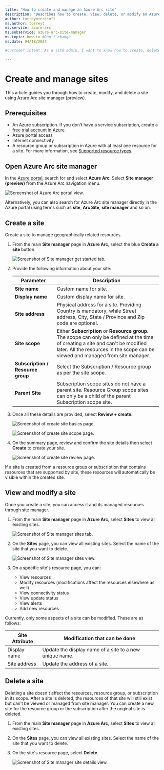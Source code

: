 ```yaml
---
title: "How to create and manage an Azure Arc site"
description: "Describes how to create, view, delete, or modify an Azure Arc site in the Azure portal using site manager."
author: torreymicrosoft
ms.author: torreyt
ms.service: azure-arc
ms.subservice: azure-arc-site-manager
ms.topic: how-to #Don't change
ms.date: 04/18/2024

#customer intent: As a site admin, I want to know how to create, delete, and modify sites so that I can manage my site.

---
```


# Create and manage sites

This article guides you through how to create, modify, and delete a site using Azure Arc site manager (preview).

## Prerequisites

* An Azure subscription. If you don't have a service subscription, create a [free trial account in Azure](https://azure.microsoft.com/free/).
* Azure portal access
* Internet connectivity
* A resource group or subscription in Azure with at least one resource for a site. For more information, see [Supported resource types](./overview.md#supported-resource-types).

## Open Azure Arc site manager

In the [Azure portal](https://portal.azure.com), search for and select **Azure Arc**. Select **Site manager (preview)** from the Azure Arc navigation menu.

![Screenshot of Azure Arc portal view.](media/how-to-crud-site/screenshot-azure-arc-portal-view.jpg)




Alternatively, you can also search for Azure Arc site manager directly in the Azure portal using terms such as **site**, **Arc Site**, **site manager** and so on.

## Create a site

Create a site to manage geographically related resources.

1. From the main **Site manager** page in **Azure Arc**, select the blue **Create a site** button.

   ![Screenshot of Site manager get started tab.](media/how-to-crud-site/screenshot-site-manager-get-started-tab.jpg)
   
   
   
   
   
1. Provide the following information about your site:

   | Parameter | Description |
   |--|--|
   | **Site name** | Custom name for site. |
   | **Display name** | Custom display name for site. |
   | **Site address**| Physical address for a site. Providing Country is mandatory, while Street address, City, State / Province and Zip code are optional.|
   | **Site scope** | Either **Subscription** or **Resource group**. The scope can only be defined at the time of creating a site and can't be modified later. All the resources in the scope can be viewed and managed from site manager.  |
   | **Subscription / Resource group** | Select the Subscription / Resource group as per the site scope. |
   | **Parent Site**| Subscription scope sites do not have a parent site. Resource Group scope sites can only be a child of the parent Subscription scope site.|
   
1. Once all these details are provided, select **Review + create**.

   ![Screenshot of create site basics page.](media/how-to-crud-site/screenshot-create-site-basics-page.jpg)
   
   ![Screenshot of create site scope page.](media/how-to-crud-site/screenshot-create-site-scope-page.jpg)
   
   
   
1. On the summary page, review and confirm the site details then select **Create** to create your site.

   ![Screenshot of create site review page.](media/how-to-crud-site/screenshot-create-site-review-page.jpg)
   
   
   
   
If a site is created from a resource group or subscription that contains resources that are supported by site, these resources will automatically be visible within the created site. 

## View and modify a site

Once you create a site, you can access it and its managed resources through site manager.

1. From the main **Site manager** page in **Azure Arc**, select **Sites** to view all existing sites.

   ![Screenshot of Site manager sites tab.](media/how-to-crud-site/screenshot-site-manager-sites-tab.jpg)
   
   
   
   
1. On the **Sites** page, you can view all existing sites. Select the name of the site that you want to delete.

   ![Screenshot of Site manager sites view.](media/how-to-crud-site/screenshot-site-manager-sites-view.jpg)
   
   
   
1. On a specific site's resource page, you can:

   * View resources
   * Modify resources (modifications affect the resources elsewhere as well)
   * View connectivity status
   * View update status
   * View alerts
   * Add new resources

Currently, only some aspects of a site can be modified. These are as follows:

| Site Attribute | Modification that can be done |
|--|--|
| Display name | Update the display name of a site to a new unique name. |
| Site address | Update the address of a site. |

## Delete a site

Deleting a site doesn't affect the resources, resource group, or subscription in its scope. After a site is deleted, the resources of that site will still exist but can't be viewed or managed from site manager. You can create a new site for the resource group or the subscription after the original site is deleted.

1. From the main **Site manager** page in **Azure Arc**, select **Sites** to view all existing sites.

1. On the **Sites** page, you can view all existing sites. Select the name of the site that you want to delete.

1. On the site's resource page, select **Delete**.

   ![Screenshot of Site manager site details view.](media/how-to-crud-site/screenshot-site-manager-site-details.jpg)
   
   
   
